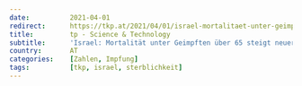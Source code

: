 ```yaml
---
date:          2021-04-01
redirect:      https://tkp.at/2021/04/01/israel-mortalitaet-unter-geimpften-ueber-65-steigt-neuerlich-an-update-israel-aus-euromomo-verschwunden/
title:         tp - Science & Technology
subtitle:      'Israel: Mortalität unter Geimpften über 65 steigt neuerlich an – Update: Israel aus Euromomo verschwunden'
country:       AT
categories:    [Zahlen, Impfung]
tags:          [tkp, israel, sterblichkeit]
---
```

